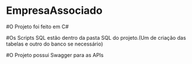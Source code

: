 # EmpresaAssociado

<p>#O Projeto foi feito em C#</p>
<p>#Os Scripts SQL estão dentro da pasta SQL do projeto.(Um de criação das tabelas e outro do banco se necessário)</p>
<p>#O Projeto possui Swagger para as APIs</p>
